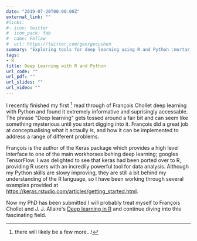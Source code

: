 ```yaml
---
date: "2019-07-20T00:00:00Z"
external_link: ""
#links:
#- icon: twitter
#  icon_pack: fab
#  name: Follow
#  url: https://twitter.com/georgecushen
summary: "Exploring tools for deep learning using R and Python :mortar_board:"
tags:
- R
title: Deep Learning with R and Python
url_code: ""
url_pdf: ""
url_slides: ""
url_video: ""
---
```


I recently finished my first [^1] read through of François Chollet deep learning with Python and found it extremely informative and suprisingly accessable. The phrase "Deep learning" gets tossed around a fair bit and can seem like something mysterious until you start digging into it. François did a great job at conceptualising what it actaully _is_, and how it can be implemented to address a range of different problems.

François is the author of the Keras package which provides a high level interface to one of the main workhorses behing deep learning; googles TensorFlow. I was delighted to see that keras had been ported over to R, providing R users with an incredily powerful tool for data analysis. Although my Python skills are slowy improving, they are still a bit behind my understanding of the R language, so I have been working through several examples provided at https://keras.rstudio.com/articles/getting_started.html.

Now my PhD has been submitted I will probably treat myself to François Chollet and J. J. Allaire's [Deep learning in R](https://www.manning.com/books/deep-learning-with-r) and continue diving into this fascinating field.

[^1]: there will likely be a few more...!